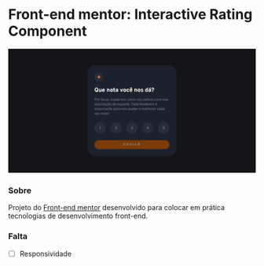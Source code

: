 # Front-end mentor: Interactive Rating Component

<p align="center"><img src="./media/screenshot.png"></p>

### Sobre
Projeto do <a href="www.frontendmentor.io">Front-end mentor</a> desenvolvido para colocar em prática tecnologias de desenvolvimento front-end.

### Falta
- [ ] Responsividade
